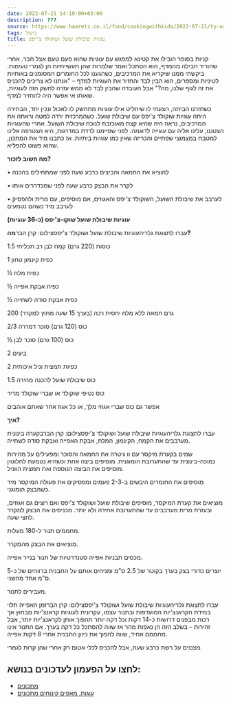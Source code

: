 ```yaml
---
date: 2022-07-21 14:19:00+03:00
description: ???
source: https://www.haaretz.co.il/food/cookingwithkids/2022-07-21/ty-article/00000182-1a67-d5a4-a98e-3ef746890000
tags: בישול
title: עוגיות שיבולת שועל ושוקולד צ'יפס
---
```


קניות בסופר הובילו את קטינא למפגש עם עוגיות שהוא פעם טעם אצל חבר. אחרי שהוריד חבילה מהמדף, הוא הסתכל ואמר שלמרות שהן תעשייתיות הן לגמרי טעימות. ביקשתי ממנו שיקריא את המרכיבים, כשהגענו לכל החומרים המסומנים באותיות לטיניות ומספרים, הוא הבין לבד והחזיר את העוגיות למדף – "אנחנו לא צריכים להכניס את זה לגוף שלנו, מה?" אבל העובדה שהבין לבד לא ממש עזרה לחשק הזה לעוגיות, שאותו אי אפשר היה להחזיר למדף.

כשחזרנו הביתה, הצעתי לו שיחליט אילו עוגיות מתחשק לו לאכול ונכין יחד, הבחירה היתה עוגיות שוקולד צ'יפס עם שיבולת שועל. כשהמרכזית ירדה למטה וראתה את המרכיבים, נראה היה שהיא קצת מאוכזבת לנוכח שיבולת השועל. אחרי שהעוגיות הצטננו, עלינו אליה עם עוגייה לדוגמה. לפני שסיימנו לרדת במדרגות, היא הצטרפה אלינו למטבח במצמוצי שפתיים והכריזה שאין כמו עוגיות ביתיות. אז כתבנו מיד את המתכון, שהוא פשוט להפליא.

**מה חשוב לזכור?**

• להוציא את החמאה והביצים כרבע שעה לפני שמתחילים בהכנה

• לקרר את הבצק כרבע שעה לפני שמכדררים אותו

• לערבב את שיבולת השועל, השוקולד צ'יפס והאגוזים, אם מוסיפים, עם מרית ולהפסיק לערבב מיד כשהם נטמעים

**עוגיות שיבולת שועל שוקו-צ'יפס (כ-36 עוגיות)**

 עברו לתצוגת גלריהעוגיות שיבולת שועל ושוקולד צ'יפסצילום: קרן הבר**מה?**

1.5 כוסות (220 גרם) קמח לבן רב תכליתי

1 כפית קינמון טחון

½ כפית מלח

½ כפית אבקת אפייה

½ כפית אבקת סודה לשתייה

200 גרם חמאה ללא מלח יחסית רכה (בערך 15 שעה מחוץ למקרר)

2/3 כוס (120 גרם) סוכר דמררה

½ כוס (100 גרם) סוכר לבן

2 ביצים

2 כפיות תמצית וניל איכותית

1.5 כוס שיבולת שועל להכנה מהירה

כוס נטיפי שוקולד או שברי שוקולד מריר

אפשר גם כוס שברי אגוזי מלך, או כל אגוז אחר שאתם אוהבים

**איך?**

 עברו לתצוגת גלריהעוגיות שיבולת שועל ושוקולד צ'יפסצילום: קרן הברבקערה בינונית מערבבים את הקמח, הקינמון, המלח, אבקת האפייה ואבקת סודה לשתייה.

שמים בקערת מיקסר עם וו גיטרה את החמאה והסוכר ומפעילים על מהירות נמוכה-בינונית עד שהתערובת הומוגנית. מוסיפים ביצה אחת וכשהיא נטמעת לחלוטין מוסיפים את הביצה הנוספת ואת תמצית הווניל.

מוסיפים את החומרים היבשים ב-2-3 פעמים ומפסיקים את פעולת המיקסר מיד כשהבצק הומוגני.

מוציאים את קערת המיקסר, מוסיפים שיבולת שועל ושוקולד צ'יפס ואם רוצים גם אגוזים, ובעזרת מרית מערבבים עד שהתערובת אחידה ולא יותר. מכניסים את הבצק למקרר לחצי שעה.

מחממים תנור ל-180 מעלות.

מוציאים את הבצק מהמקרר.

מכסים תבניות אפייה סטנדרטיות של תנור בנייר אפייה.

יוצרים כדורי בצק בערך בקוטר של 2.5 ס"מ ומניחים אותם על התבנית ברווחים של כ-5 ס"מ אחד מהשני.

מעבירים לתנור.

 עברו לתצוגת גלריהעוגיות שיבולת שועל ושוקולד צ'יפסצילום: קרן הברזמן האפייה תלוי במידת הקראנצ'יות המועדפות ובתנור עצמו, עקרונית לעוגיות קראנצ'יות מבחוץ אך רכות מבפנים דרושות כ-14 דקות וכל דקה יותר תהפוך אותן לקראנצ'יות יותר, אבל זהירות – בשלב הזה הן נאפות מהר אז שווה להסתכל כל דקה בערך. אם התנור אינו מחממם אחיד, שווה להפוך את כיוון התבנית אחרי 8 דקות אפייה.

מצננים על רשת כרבע שעה, אבל להכניס לכלי אטום רק אחרי שהן קרות לגמרי.

לחצו על הפעמון לעדכונים בנושא:
------------------------------

* [מתכונים](/ty-tag/recipes-0000017f-da28-dea8-a77f-de6a4ba50000)
* [עוגות, מאפים קינוחים מתכונים](/ty-tag/cakes-0000017f-da2a-d938-a17f-fe2a21fc0000)